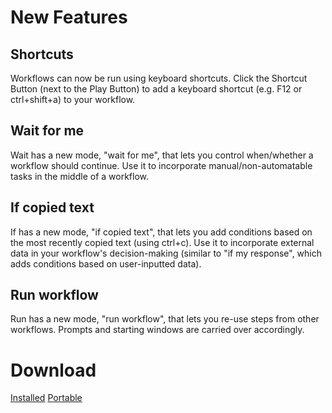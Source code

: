 # New Features

## Shortcuts

Workflows can now be run using keyboard shortcuts. Click the Shortcut Button (next to the Play Button) to add a keyboard shortcut (e.g. F12 or ctrl+shift+a) to your workflow.

## Wait for me

Wait has a new mode, "wait for me", that lets you control when/whether a workflow should continue. Use it to incorporate manual/non-automatable tasks in the middle of a workflow.

## If copied text

If has a new mode, "if copied text", that lets you add conditions based on the most recently copied text (using ctrl+c). Use it to incorporate external data in your workflow's decision-making (similar to "if my response", which adds conditions based on user-inputted data).

## Run workflow

Run has a new mode, "run workflow", that lets you re-use steps from other workflows. Prompts and starting windows are carried over accordingly.

# Download

[Installed](https://github.com/stepwiseapp/download/releases/latest/download/Stepwise.Setup.exe)
[Portable](https://github.com/stepwiseapp/download/releases/latest/download/Stepwise.zip)
